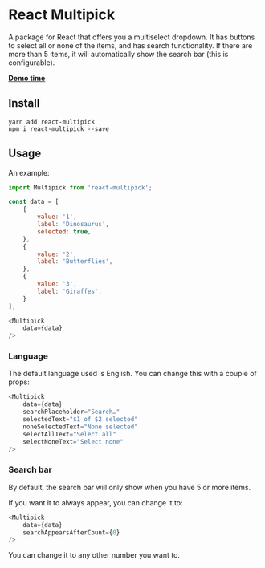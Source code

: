 # React Multipick

A package for React that offers you a multiselect dropdown.
It has buttons to select all or none of the items, and has search functionality.
If there are more than 5 items, it will automatically show the search bar (this is configurable).

[**Demo time**](https://codeyellowbv.github.io/react-multipick/)

## Install

```
yarn add react-multipick
npm i react-multipick --save
```

## Usage

An example:

```js
import Multipick from 'react-multipick';

const data = [
    {
        value: '1',
        label: 'Dinosaurus',
        selected: true,
    },
    {
        value: '2',
        label: 'Butterflies',
    },
    {
        value: '3',
        label: 'Giraffes',
    }
];

<Multipick
    data={data}
/>
```

### Language

The default language used is English. You can change this with a couple of props:

```js
<Multipick
    data={data}
    searchPlaceholder="Search…"
    selectedText="$1 of $2 selected"
    noneSelectedText="None selected"
    selectAllText="Select all"
    selectNoneText="Select none"
/>
```

### Search bar

By default, the search bar will only show when you have 5 or more items.

If you want it to always appear, you can change it to:

```js
<Multipick
    data={data}
    searchAppearsAfterCount={0}
/>
```

You can change it to any other number you want to.
